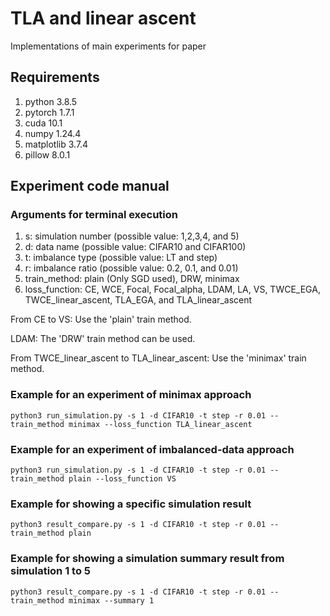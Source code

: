 # TLA and linear ascent

Implementations of main experiments for paper

## Requirements
1. python 3.8.5
2. pytorch 1.7.1
3. cuda 10.1
4. numpy 1.24.4
5. matplotlib 3.7.4
6. pillow 8.0.1

## Experiment code manual

### Arguments for terminal execution
1. s: simulation number (possible value: 1,2,3,4, and 5)
2. d: data name (possible value: CIFAR10 and CIFAR100)
3. t: imbalance type (possible value: LT and step)
4. r: imbalance ratio (possible value: 0.2, 0.1, and 0.01)
5. train_method: plain (Only SGD used), DRW, minimax
6. loss_function: CE, WCE, Focal, Focal_alpha, LDAM, LA, VS, TWCE_EGA, TWCE_linear_ascent, TLA_EGA, and TLA_linear_ascent


From CE to VS: Use the 'plain' train method.

LDAM: The 'DRW' train method can be used.

From TWCE_linear_ascent to TLA_linear_ascent: Use the 'minimax' train method.



### Example for an experiment of minimax approach

    python3 run_simulation.py -s 1 -d CIFAR10 -t step -r 0.01 --train_method minimax --loss_function TLA_linear_ascent


### Example for an experiment of imbalanced-data approach

    python3 run_simulation.py -s 1 -d CIFAR10 -t step -r 0.01 --train_method plain --loss_function VS

### Example for showing a specific simulation result

    python3 result_compare.py -s 1 -d CIFAR10 -t step -r 0.01 --train_method plain

### Example for showing a simulation summary result from simulation 1 to 5

    python3 result_compare.py -s 1 -d CIFAR10 -t step -r 0.01 --train_method minimax --summary 1

